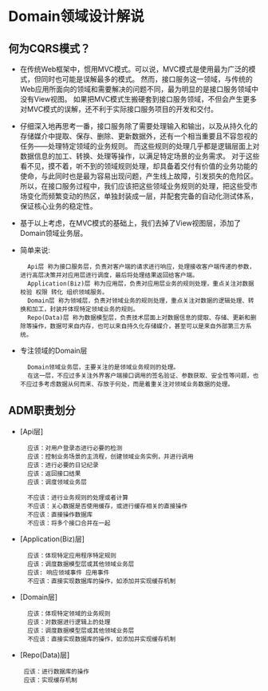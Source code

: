 # Domain领域设计解说

## 何为CQRS模式？

- 在传统Web框架中，惯用MVC模式。可以说，MVC模式是使用最为广泛的模式，但同时也可能是误解最多的模式。
  然而，接口服务这一领域，与传统的Web应用所面向的领域和需要解决的问题不同，最为明显的是接口服务领域中没有View视图。
  如果把MVC模式生搬硬套到接口服务领域，不但会产生更多对MVC模式的误解，还不利于实际接口服务项目的开发和交付。
- 仔细深入地再思考一番，接口服务除了需要处理输入和输出，以及从持久化的存储媒介中提取、保存、删除、更新数据外，还有一个相当重要且不容忽视的任务——处理特定领域的业务规则。
  而这些规则的处理几乎都是逻辑层面上对数据信息的加工、转换、处理等操作，以满足特定场景的业务需求。
  对于这些看不见，摸不着，听不到的领域规则处理，却具备着交付有价值的业务功能的使命，与此同时也是最为容易出现问题，产生线上故障，引发损失的危险区。
  所以，在接口服务过程中，我们应该把这些领域业务规则的处理，把这些受市场变化而频繁变动的热区，单独封装成一层，并配套完备的自动化测试体系，保证核心业务的稳定性。
- 基于以上考虑，在MVC模式的基础上，我们去掉了View视图层，添加了Domain领域业务层。
- 简单来说:
  ```
    Api层 称为接口服务层，负责对客户端的请求进行响应，处理接收客户端传递的参数，进行高层决策并对应用层进行调度，最后将处理结果返回给客户端。
    Application(Biz)层 称为应用层，负责对应用层业务的规则处理，重点关注对数据校验 权限 转化 组织领域服务。
    Domain层 称为领域层，负责对领域业务的规则处理，重点关注对数据的逻辑处理、转换和加工，封装并体现特定领域业务的规则。
    Repo(Data)层 称为数据模型层，负责技术层面上对数据信息的提取、存储、更新和删除等操作，数据可来自内存，也可以来自持久化存储媒介，甚至可以是来自外部第三方系统。
  ```

- 专注领域的Domain层
  ```
    Domain领域业务层，主要关注的是领域业务规则的处理。
    在这一层，不应过多关注外界客户端接口调用的签名验证、参数获取、安全性等问题，也不应过多考虑数据从何而来、存放于何处，而是着重关注对领域业务数据的处理。
  ```

## ADM职责划分
- [Api层]
  ```
    应该：对用户登录态进行必要的检测
    应该：控制业务场景的主流程，创建领域业务实例，并进行调用
    应该：进行必要的日记纪录
    应该：返回接口结果
    应该：调度领域业务层

    不应该：进行业务规则的处理或者计算
    不应该：关心数据是否使用缓存，或进行缓存相关的直接操作
    不应该：直接操作数据库
    不应该：将多个接口合并在一起
  ```

- [Application(Biz)层]
  ```
    应该：体现特定应用程序特定规则
    应该：调度数据模型层或其他领域业务层
    应该: 响应领域事件 应用事件
    不应该：直接实现数据库的操作，如添加并实现缓存机制
  ```

- [Domain层]
  ```
    应该：体现特定领域的业务规则
    应该：对数据进行逻辑上的处理
    应该：调度数据模型层或其他领域业务层
    不应该：直接实现数据库的操作，如添加并实现缓存机制
  ```

- [Repo(Data)层]
  ```
   应该：进行数据库的操作
   应该：实现缓存机制
  ```

